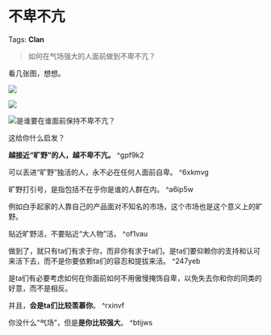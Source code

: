 # 不卑不亢

Tags: **Clan**

> 如何在气场强大的人面前做到不卑不亢？



看几张图，想想。

![](https://pica.zhimg.com/50/v2-2c19a5fe6d3d4af0e9868392a182bfd7_720w.jpg?source=1940ef5c)  


![](https://pic4.zhimg.com/50/v2-6fdce6144e975423947c626bc554a65f_720w.jpg?source=1940ef5c)  


![](https://pic3.zhimg.com/50/v2-c017f8149dafb0ffc8d6ab8d8888fb43_720w.jpg?source=1940ef5c)是谁要在谁面前保持不卑不亢？

这给你什么启发？

  


**越接近“旷野”的人，越不卑不亢。** ^gpf9k2

可以丢进“旷野”独活的人，永不必在任何人面前自卑。 ^6xkmvg

旷野打引号，是指包括不在乎你是谁的人群在内。 ^a6ip5w

例如白手起家的人靠自己的产品面对不知名的市场，这个市场也是这个意义上的旷野。

贴近旷野活，不要贴近“大人物”活。 ^of1vau

做到了，就只有ta们有求于你，而非你有求于ta们。是ta们要仰赖你的支持和认可来活下去，而不是你要依赖ta们的容忍和提拔来活。 ^247yeb

是ta们有必要考虑如何在你面前如何不用傲慢掩饰自卑，以免失去你和你的同类的好意，而不是相反。

并且，**会是ta们比较羡慕你**。 ^rxinvf

你没什么“气场”，但是**是你比较强大**。 ^btijws



